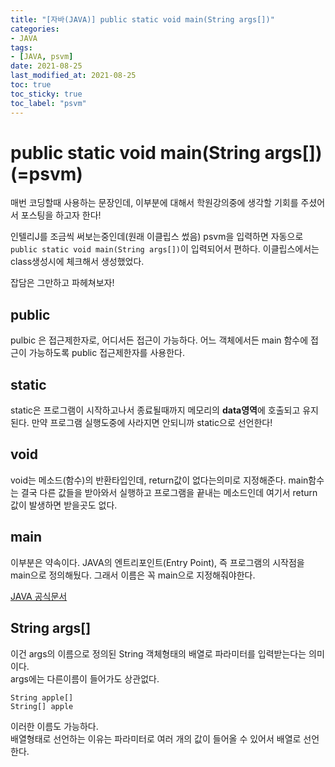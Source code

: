 ```yaml
---
title: "[자바(JAVA)] public static void main(String args[])"
categories:
- JAVA
tags: 
- [JAVA, psvm]
date: 2021-08-25
last_modified_at: 2021-08-25
toc: true
toc_sticky: true
toc_label: "psvm"
---
```


# public static void main(String args[]) (=psvm)

매번 코딩할때 사용하는 문장인데, 이부분에 대해서 학원강의중에 생각할 기회를 주셨어서 포스팅을 하고자 한다! 

인텔리J를 조금씩 써보는중인데(원래 이클립스 썼음) psvm을 입력하면 자동으로 `public static void main(String args[])`이 입력되어서 편하다. 이클립스에서는 class생성시에 체크해서 생성했었다.

잡담은 그만하고 파헤쳐보자!

## public
pulbic 은 접근제한자로, 어디서든 접근이 가능하다.
어느 객체에서든 main 함수에 접근이 가능하도록 public 접근제한자를 사용한다.

## static
static은 프로그램이 시작하고나서 종료될때까지 메모리의 **data영역**에 호출되고 유지된다. 만약 프로그램 실행도중에 사라지면 안되니까 static으로 선언한다!

## void
void는 메소드(함수)의 반환타입인데, return값이 없다는의미로 지정해준다. main함수는 결국 다른 값들을 받아와서 실행하고 프로그램을 끝내는 메소드인데 여기서 return값이 발생하면 받을곳도 없다.

## main
이부분은 약속이다. JAVA의 엔트리포인트(Entry Point), 즉 프로그램의 시작점을 main으로 정의해뒀다. 그래서 이름은 꼭 main으로 지정해줘야한다.

[JAVA 공식문서](https://docs.oracle.com/en/java/javase/16/docs/api/jdk.compiler/com/sun/tools/javac/Main.html)

## String args[]
이건 args의 이름으로 정의된 String 객체형태의 배열로 파라미터를 입력받는다는 의미이다.   
args에는 다른이름이 들어가도 상관없다.
```
String apple[]
String[] apple
```
이러한 이름도 가능하다.   
배열형태로 선언하는 이유는 파라미터로 여러 개의 값이 들어올 수 있어서 배열로 선언한다.